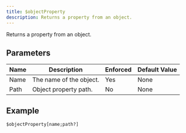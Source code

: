 ```yaml
---
title: $objectProperty
description: Returns a property from an object.
---
```


Returns a property from an object.
## Parameters
| Name |       Description       | Enforced | Default Value |
|------|-------------------------|----------|---------------|
| Name | The name of the object. | Yes      | None          |
| Path | Object property path.   | No       | None          |
## Example
```
$objectProperty[name;path?]
```
